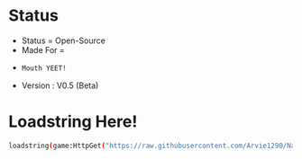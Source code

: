 # Status
- Status = Open-Source
- Made For =
- ```bash
  Mouth YEET!
  ```
- Version : V0.5 (Beta)


# Loadstring Here!
```bash
loadstring(game:HttpGet("https://raw.githubusercontent.com/Arvie1290/Natural_Disaster/refs/heads/Mouth-YEET!/Mouth_YEET!.lua"))()
```
